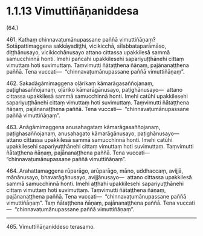 

# 1.1.13 Vimuttiñāṇaniddesa




(64.)

461\. Kathaṃ chinnavaṭumānupassane paññā vimuttiñāṇaṃ? Sotāpattimaggena sakkāyadiṭṭhi, vicikicchā, sīlabbataparāmāso, diṭṭhānusayo, vicikicchānusayo attano cittassa upakkilesā sammā samucchinnā honti. Imehi pañcahi upakkilesehi sapariyuṭṭhānehi cittaṃ vimuttaṃ hoti suvimuttaṃ. Taṃvimutti ñātaṭṭhena ñāṇaṃ, pajānanaṭṭhena paññā. Tena vuccati—  “chinnavaṭumānupassane paññā vimuttiñāṇaṃ”.

462\. Sakadāgāmimaggena oḷārikaṃ kāmarāgasaññojanaṃ, paṭighasaññojanaṃ, oḷāriko kāmarāgānusayo, paṭighānusayo—  attano cittassa upakkilesā sammā samucchinnā honti. Imehi catūhi upakkilesehi sapariyuṭṭhānehi cittaṃ vimuttaṃ hoti suvimuttaṃ. Taṃvimutti ñātaṭṭhena ñāṇaṃ, pajānanaṭṭhena paññā. Tena vuccati—  “chinnavaṭumānupassane paññā vimuttiñāṇaṃ”.

463\. Anāgāmimaggena anusahagataṃ kāmarāgasaññojanaṃ, paṭighasaññojanaṃ, anusahagato kāmarāgānusayo, paṭighānusayo—  attano cittassa upakkilesā sammā samucchinnā honti. Imehi catūhi upakkilesehi sapariyuṭṭhānehi cittaṃ vimuttaṃ hoti suvimuttaṃ. Taṃvimutti ñātaṭṭhena ñāṇaṃ, pajānanaṭṭhena paññā. Tena vuccati—  “chinnavaṭumānupassane paññā vimuttiñāṇaṃ”.

464\. Arahattamaggena rūparāgo, arūparāgo, māno, uddhaccaṃ, avijjā, mānānusayo, bhavarāgānusayo, avijjānusayo—  attano cittassa upakkilesā sammā samucchinnā honti. Imehi aṭṭhahi upakkilesehi sapariyuṭṭhānehi cittaṃ vimuttaṃ hoti suvimuttaṃ. Taṃvimutti ñātaṭṭhena ñāṇaṃ, pajānanaṭṭhena paññā. Tena vuccati—  “chinnavaṭumānupassane paññā vimuttiñāṇaṃ”. Taṃ ñātaṭṭhena ñāṇaṃ, pajānanaṭṭhena paññā. Tena vuccati—  “chinnavaṭumānupassane paññā vimuttiñāṇaṃ”.

---

465\. Vimuttiñāṇaniddeso terasamo.





